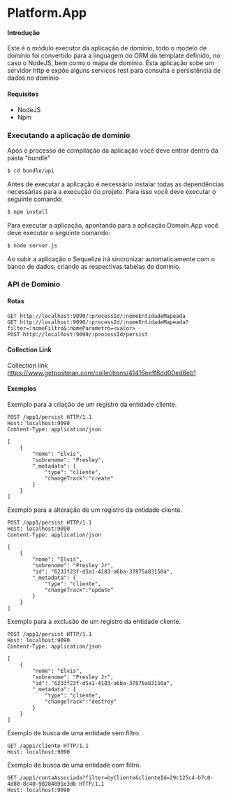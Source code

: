 # Platform.App

#### Introdução
Este é o módulo executor da aplicação de domínio, todo o modelo de domínio foi convertido para a linguagem do ORM do template definido, no caso o NodeJS, bem como o mapa de domínio.
Esta aplicação sobe um servidor http e expõe alguns serviços rest para consulta e persistência de dados no domínio

#### Requisitos

* NodeJS
* Npm

### Executando a aplicação de domínio

Após o processo de compilação da aplicação você deve entrar dentro da pasta "bundle"

```sh
$ cd bundle/api
```

Antes de executar a aplicação é necessário instalar todas as dependências necessárias para a execução do projeto.
Para isso você deve executar o seguinte comando:

```sh
$ npm install
```

Para executar a aplicação, apontando para a aplicação Domain.App você deve executar o seguinte comando:
```sh
$ node server.js
```

Ao subir a aplicação o Sequelize irá sincronizar automaticamente com o banco de dados, criando as respectivas tabelas de dominio.

### API de Domínio

#### Rotas

```
GET http://localhost:9090/:processId/:nomeEntidadeMapeada
GET http://localhost:9090/:processId/:nomeEntidadeMapeada?filter=:nomeFiltro&:nomeParametro=<valor>
POST http://localhost:9090/:processId/persist
```

#### Collection Link

Collection link https://www.getpostman.com/collections/41416eeff8dd00ed8eb1

#### Exemplos

Exemplo para a criação de um registro da entidade cliente.

```http
POST /app1/persist HTTP/1.1
Host: localhost:9090
Content-Type: application/json

[
    {
        "nome": "Elvis",
        "sobrenome": "Presley",
        "_metadata": {
            "type": "cliente",
            "changeTrack":"create"
        }
    }
]
```

Exemplo para a alteração de um registro da entidade cliente.

```http
POST /app1/persist HTTP/1.1
Host: localhost:9090
Content-Type: application/json

[
    {
        "nome": "Elvis",
        "sobrenome": "Presley Jr",
        "id": "6233f23f-d5a1-4183-a6ba-37875a83150a",
        "_metadata": {
            "type": "cliente",
            "changeTrack":"update"
        }
    }
]
```

Exemplo para a exclusão de um registro da entidade cliente.

```http
POST /app1/persist HTTP/1.1
Host: localhost:9090
Content-Type: application/json

[
    {
        "nome": "Elvis",
        "sobrenome": "Presley Jr",
        "id": "6233f23f-d5a1-4183-a6ba-37875a83150a",
        "_metadata": {
            "type": "cliente",
            "changeTrack":"destroy"
        }
    }
]
```

Exemplo de busca de uma entidade sem filtro.

```http
GET /app1/cliente HTTP/1.1
Host: localhost:9090
```

Exemplo de busca de uma entidade com filtro.

```http
GET /app1/contaAssociada?filter=byCliente&clienteId=29c125c4-b7c0-4d80-8c40-90284891e3db HTTP/1.1
Host: localhost:9090
```






